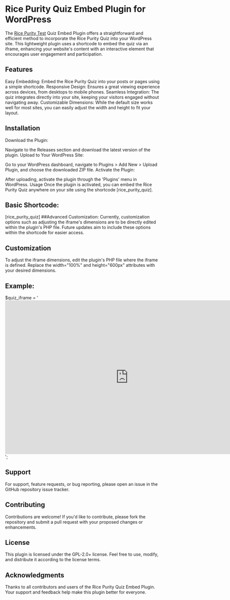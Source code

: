# Rice Purity Quiz Embed Plugin for WordPress
The [Rice Purity Test](https://ricepurityytest.com) Quiz Embed Plugin offers a straightforward and efficient method to incorporate the Rice Purity Quiz into your WordPress site. This lightweight plugin uses a shortcode to embed the quiz via an iframe, enhancing your website's content with an interactive element that encourages user engagement and participation.

## Features
Easy Embedding: Embed the Rice Purity Quiz into your posts or pages using a simple shortcode.
Responsive Design: Ensures a great viewing experience across devices, from desktops to mobile phones.
Seamless Integration: The quiz integrates directly into your site, keeping your visitors engaged without navigating away.
Customizable Dimensions: While the default size works well for most sites, you can easily adjust the width and height to fit your layout.
## Installation
Download the Plugin:

Navigate to the Releases section and download the latest version of the plugin.
Upload to Your WordPress Site:

Go to your WordPress dashboard, navigate to Plugins > Add New > Upload Plugin, and choose the downloaded ZIP file.
Activate the Plugin:

After uploading, activate the plugin through the 'Plugins' menu in WordPress.
Usage
Once the plugin is activated, you can embed the Rice Purity Quiz anywhere on your site using the shortcode [rice_purity_quiz].

## Basic Shortcode:
[rice_purity_quiz]
##Advanced Customization:
Currently, customization options such as adjusting the iframe's dimensions are to be directly edited within the plugin's PHP file. Future updates aim to include these options within the shortcode for easier access.

## Customization
To adjust the iframe dimensions, edit the plugin's PHP file where the iframe is defined. Replace the width="100%" and height="600px" attributes with your desired dimensions.

## Example:

$quiz_iframe = '<iframe src="https://ricepurityytest.com/start-test/" width="800px" height="500px" frameborder="0" allowfullscreen></iframe>';

## Support
For support, feature requests, or bug reporting, please open an issue in the GitHub repository issue tracker.

## Contributing
Contributions are welcome! If you'd like to contribute, please fork the repository and submit a pull request with your proposed changes or enhancements.

## License
This plugin is licensed under the GPL-2.0+ license. Feel free to use, modify, and distribute it according to the license terms.

## Acknowledgments
Thanks to all contributors and users of the Rice Purity Quiz Embed Plugin. Your support and feedback help make this plugin better for everyone.
